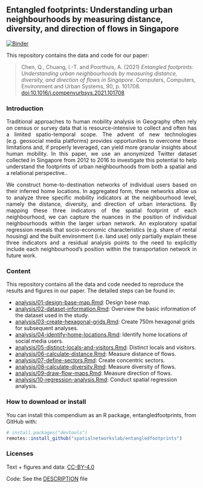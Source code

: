 
## Entangled footprints: Understanding urban neighbourhoods by measuring distance, diversity, and direction of flows in Singapore

[![Binder](https://mybinder.org/badge_logo.svg)](https://mybinder.org/v2/gh/spatialnetworkslab/entangledfootprints/master?urlpath=rstudio)

This repository contains the data and code for our paper:

> Chen, Q., Chuang, I.-T. and Poorthuis, A. (2021) *Entangled
> footprints: Understanding urban neighbourhoods by measuring distance,
> diversity, and direction of flows in Singapore*. Computers, Computers,
> Environment and Urban Systems, 90, p. 101708.
> <doi:10.1016/j.compenvurbsys.2021.101708>

### Introduction

<div style="text-align: justify">

Traditional approaches to human mobility analysis in Geography often
rely on census or survey data that is resource-intensive to collect and
often has a limited spatio-temporal scope. The advent of new
technologies (e.g. geosocial media platforms) provides opportunities to
overcome these limitations and, if properly leveraged, can yield more
granular insights about human mobility. In this paper, we use an
anonymized Twitter dataset collected in Singapore from 2012 to 2016 to
investigate this potential to help understand the footprints of urban
neighbourhoods from both a spatial and a relational perspective..

</div>

<div style="text-align: justify">

We construct home-to-destination networks of individual users based on
their inferred home locations. In aggregated form, these networks allow
us to analyze three specific mobility indicators at the neighbourhood
level, namely the distance, diversity, and direction of urban
interactions. By mapping these three indicators of the spatial footprint
of each neighbourhood, we can capture the nuances in the position of
individual neighbourhoods within the larger urban network. An
exploratory spatial regression reveals that socio-economic
characteristics (e.g. share of rental housing) and the built environment
(i.e. land use) only partially explain these three indicators and a
residual analysis points to the need to explicitly include each
neighbourhood’s position within the transportation network in future
work.

</div>

### Content

This repository contains all the data and code needed to reproduce the
results and figures in our paper. The detailed steps can be found in:

-   [analysis/01-design-base-map.Rmd](analysis/01-design-base-map.md):
    Design base map.
-   [analysis/02-dataset-information.Rmd](analysis/02-dataset-information.md):
    Overview the basic information of the dataset used in the study.
-   [analysis/03-create-hexagonal-grids.Rmd](analysis/03-create-hexagonal-grids.md):
    Create 750m hexagonal grids for subsequent analyses.
-   [analysis/04-identify-home-locations.Rmd](analysis/04-identify-home-locations.md):
    Identify home locations of social media users.
-   [analysis/05-distinct-locals-and-visitors.Rmd](analysis/05-distinct-locals-and-visitors.md):
    Distinct locals and visitors.
-   [analysis/06-calculate-distance.Rmd](analysis/06-calculate-distance.md):
    Measure distance of flows.
-   [analysis/07-define-sectors.Rmd](analysis/07-define-sectors.md):
    Create concentric sectors.
-   [analysis/08-calculate-diversity.Rmd](analysis/08-calculate-diversity.md):
    Measure diversity of flows.
-   [analysis/09-draw-flow-maps.Rmd](analysis/09-draw-flow-maps.md):
    Measure direction of flows.
-   [analysis/10-regression-analysis.Rmd](analysis/10-regression-analysis.md):
    Conduct spatial regression analysis.

### How to download or install

You can install this compendium as an R package, entangledfootprints,
from GitHub with:

``` r
# install.packages("devtools")
remotes::install_github("spatialnetworkslab/entangledfootprints")
```

### Licenses

Text + figures and data:
[CC-BY-4.0](http://creativecommons.org/licenses/by/4.0/)

Code: See the [DESCRIPTION](DESCRIPTION) file

